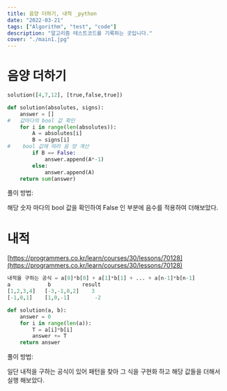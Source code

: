 ```yaml
---
title: 음양 더하기, 내적 _python
date: "2022-03-21"
tags: ["Algorithm", "test", "code"]
description: "알고리즘 테스트코드를 기록하는 곳입니다."
cover: "./main1.jpg"
---
```



# 음양 더하기

```python
solution([4,7,12], [true,false,true])

def solution(absolutes, signs):
    answer = []
#   값마다의 bool 값 확인
    for i in range(len(absolutes)):
        A = absolutes[i]
        B = signs[i]
#    bool 값에 따라 음 양 계산
        if B == False:
            answer.append(A*-1)
        else:
            answer.append(A)
    return sum(answer)
```

풀이 방법:

해당 숫자 마다의 bool 값을 확인하여 False 인 부분에 음수를 적용하여 더해보았다.

# 내적

[https://programmers.co.kr/learn/courses/30/lessons/70128](https://programmers.co.kr/learn/courses/30/lessons/70128)

```python
내적을 구하는 공식 = a[0]*b[0] + a[1]*b[1] + ... + a[n-1]*b[n-1]
a	         b	        result
[1,2,3,4]	[-3,-1,0,2]	   3
[-1,0,1]	[1,0,-1]    	-2

def solution(a, b):
    answer = 0
    for i in range(len(a)):
        T = a[i]*b[i]
        answer += T
    return answer
```

풀이 방법:

일단 내적을 구하는 공식이 있어 패턴을 찾아 그 식을 구현화 하고 해당 값들을 더해서 실행 해보았다.